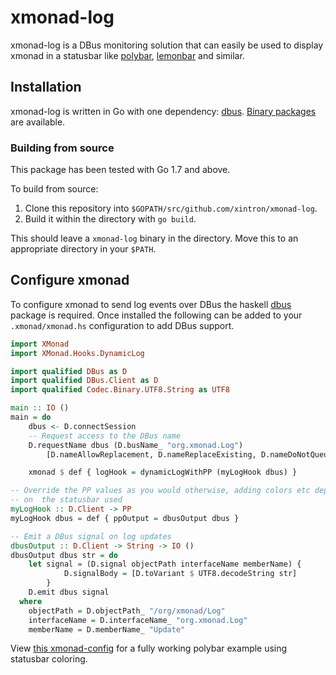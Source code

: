 # xmonad-log

xmonad-log is a DBus monitoring solution that can easily be used to display
xmonad in a statusbar like [polybar](https://github.com/jaagr/polybar),
[lemonbar](https://github.com/LemonBoy/bar) and similar.

## Installation

xmonad-log is written in Go with one dependency:
[dbus](https://github.com/godbus/dbus). [Binary
packages](https://github.com/xintron/xmonad-log/releases) are available.

### Building from source

This package has been tested with Go 1.7 and above.

To build from source:
 1. Clone this repository into `$GOPATH/src/github.com/xintron/xmonad-log`.
 2. Build it within the directory with `go build`.

This should leave a `xmonad-log` binary in the directory. Move this to an
appropriate directory in your `$PATH`.

## Configure xmonad

To configure xmonad to send log events over DBus the haskell
[dbus](http://hackage.haskell.org/package/dbus) package is required. Once
installed the following can be added to your `.xmonad/xmonad.hs` configuration
to add DBus support.

```haskell
import XMonad
import XMonad.Hooks.DynamicLog

import qualified DBus as D
import qualified DBus.Client as D
import qualified Codec.Binary.UTF8.String as UTF8

main :: IO ()
main = do
    dbus <- D.connectSession
    -- Request access to the DBus name
    D.requestName dbus (D.busName_ "org.xmonad.Log")
        [D.nameAllowReplacement, D.nameReplaceExisting, D.nameDoNotQueue]

    xmonad $ def { logHook = dynamicLogWithPP (myLogHook dbus) }

-- Override the PP values as you would otherwise, adding colors etc depending
-- on  the statusbar used
myLogHook :: D.Client -> PP
myLogHook dbus = def { ppOutput = dbusOutput dbus }

-- Emit a DBus signal on log updates
dbusOutput :: D.Client -> String -> IO ()
dbusOutput dbus str = do
    let signal = (D.signal objectPath interfaceName memberName) {
            D.signalBody = [D.toVariant $ UTF8.decodeString str]
        }
    D.emit dbus signal
  where
    objectPath = D.objectPath_ "/org/xmonad/Log"
    interfaceName = D.interfaceName_ "org.xmonad.Log"
    memberName = D.memberName_ "Update"
```

View [this
xmonad-config](https://github.com/xintron/configs/blob/22a33b41587c180172392f80318883921c543053/.xmonad/lib/Config.hs#L199)
for a fully working polybar example using statusbar coloring.
